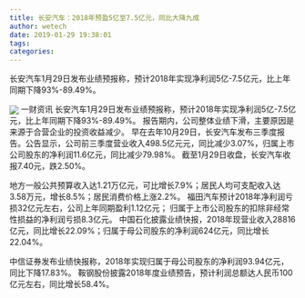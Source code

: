 ```yaml
---
title: 长安汽车：2018年预盈5亿至7.5亿元，同比大降九成
author: wetech
date: 2019-01-29 19:38:01
tags: 
categories: 
---
```

长安汽车1月29日发布业绩预报称，预计2018年实现净利润5亿-7.5亿元，比上年同期下降93%-89.49%。
<!-- more -->
<img align="center" border="0" src="https://imgcdn.yicai.com/uppics/images/2019/01/959729ce69ae51ca670a640df5c963a9.jpg" />
一财资讯
长安汽车1月29日发布业绩预报称，预计2018年实现净利润5亿-7.5亿元，比上年同期下降93%-89.49%。
报告期内，公司整体业绩下滑，主要原因是来源于合营企业的投资收益减少。
早在去年10月29日，长安汽车发布三季度报告。公告显示，公司前三季度营业收入498.5亿元元，同比减少3.07%，归属上市公司股东的净利润11.6亿元，同比减少79.98%。
截至1月29日收盘，长安汽车收报7.40元，跌2.50%。
 
 
地方一般公共预算收入达1.21万亿元，可比增长7.9%；居民人均可支配收入达3.58万元，增长8.5%；居民消费价格上涨2.2%。
福田汽车预计2018年净利润亏损32亿元左右，公司上年同期盈利1.12亿元； 归属于上市公司股东的扣除非经常性损益的净利润亏损8.3亿元。
中国石化披露业绩快报，2018年现营业收入28816亿元，同比增长22.09%；归属于母公司股东的净利润624亿元，同比增长22.04%。
中信证券发布业绩快报称，2018年实现归属于母公司股东的净利润93.94亿元，同比下降17.83%。
鞍钢股份披露2018年度业绩预告，预计利润总额达人民币100亿元左右，同比增长58.4%。
